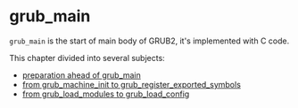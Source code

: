 # grub\_main

`grub_main` is the start of main body of GRUB2, it's implemented with C code.

This chapter divided into several subjects:

* [preparation ahead of grub\_main](GRUB2/1.4.1%20before_grub_main.md)
* [from grub\_machine\_init to grub\_register\_exported\_symbols](GRUB2/1.4.2%20from%20grub_machine_init%20to%20grub_register_exported_symbols.md)
* [from grub\_load\_modules to grub\_load\_config](GRUB2/1.4.3%20from%20grub_load_modules%20to%20grub_load_config.md)



